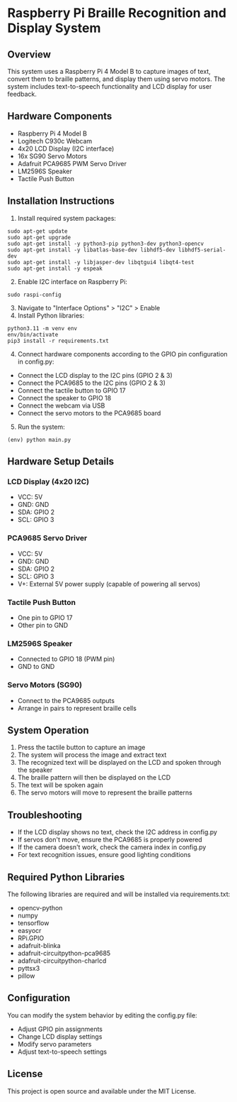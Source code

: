 # Raspberry Pi Braille Recognition and Display System

## Overview
This system uses a Raspberry Pi 4 Model B to capture images of text, convert them to braille patterns, and display them using servo motors. The system includes text-to-speech functionality and LCD display for user feedback.

## Hardware Components
- Raspberry Pi 4 Model B
- Logitech C930c Webcam
- 4x20 LCD Display (I2C interface)
- 16x SG90 Servo Motors
- Adafruit PCA9685 PWM Servo Driver
- LM2596S Speaker
- Tactile Push Button

## Installation Instructions

1. Install required system packages:
```
sudo apt-get update
sudo apt-get upgrade
sudo apt-get install -y python3-pip python3-dev python3-opencv
sudo apt-get install -y libatlas-base-dev libhdf5-dev libhdf5-serial-dev
sudo apt-get install -y libjasper-dev libqtgui4 libqt4-test
sudo apt-get install -y espeak
```
2. Enable I2C interface on Raspberry Pi:
```
sudo raspi-config
```
3. Navigate to "Interface Options" > "I2C" > Enable
3. Install Python libraries:
```
python3.11 -m venv env
env/bin/activate
pip3 install -r requirements.txt
```
4. Connect hardware components according to the GPIO pin configuration in config.py:
- Connect the LCD display to the I2C pins (GPIO 2 & 3)
- Connect the PCA9685 to the I2C pins (GPIO 2 & 3)
- Connect the tactile button to GPIO 17
- Connect the speaker to GPIO 18
- Connect the webcam via USB
- Connect the servo motors to the PCA9685 board

5. Run the system:
```
(env) python main.py
``` 

## Hardware Setup Details

### LCD Display (4x20 I2C)
- VCC: 5V
- GND: GND
- SDA: GPIO 2
- SCL: GPIO 3

### PCA9685 Servo Driver
- VCC: 5V
- GND: GND
- SDA: GPIO 2
- SCL: GPIO 3
- V+: External 5V power supply (capable of powering all servos)

### Tactile Push Button
- One pin to GPIO 17
- Other pin to GND

### LM2596S Speaker
- Connected to GPIO 18 (PWM pin)
- GND to GND

### Servo Motors (SG90)
- Connect to the PCA9685 outputs
- Arrange in pairs to represent braille cells

## System Operation
1. Press the tactile button to capture an image
2. The system will process the image and extract text
3. The recognized text will be displayed on the LCD and spoken through the speaker
4. The braille pattern will then be displayed on the LCD
5. The text will be spoken again
6. The servo motors will move to represent the braille patterns

## Troubleshooting
- If the LCD display shows no text, check the I2C address in config.py
- If servos don't move, ensure the PCA9685 is properly powered
- If the camera doesn't work, check the camera index in config.py
- For text recognition issues, ensure good lighting conditions

## Required Python Libraries
The following libraries are required and will be installed via requirements.txt:
- opencv-python
- numpy
- tensorflow
- easyocr
- RPi.GPIO
- adafruit-blinka
- adafruit-circuitpython-pca9685
- adafruit-circuitpython-charlcd
- pyttsx3
- pillow

## Configuration
You can modify the system behavior by editing the config.py file:
- Adjust GPIO pin assignments
- Change LCD display settings
- Modify servo parameters
- Adjust text-to-speech settings

## License
This project is open source and available under the MIT License.